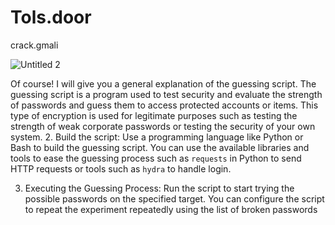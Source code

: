 # Tols.door
crack.gmali


![Untitled 2](https://github.com/Mhagne/Tols.door/assets/106419285/e301c467-4d6a-47b3-b390-e0b49f7b15c0)


Of course! I will give you a general explanation of the guessing script.
The guessing script is a program used to test security and evaluate the strength of passwords and guess them to access protected accounts or items. This type of encryption is used for legitimate purposes such as testing the strength of weak corporate passwords or testing the security of your own system.
2. Build the script: Use a programming language like Python or Bash to build the guessing script. You can use the available libraries and tools to ease the guessing process such as `requests` in Python to send HTTP requests or tools such as `hydra` to handle login.

3. Executing the Guessing Process: Run the script to start trying the possible passwords on the specified target. You can configure the script to repeat the experiment repeatedly using the list of broken passwords


